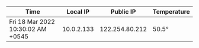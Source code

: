 | Time     | Local IP | Public IP | Temperature |
| ----------- | ----------- | ----------- | ----------- |
| Fri 18 Mar 2022 10:30:02 AM +0545      | 10.0.2.133     | 122.254.80.212  | 50.5° |
